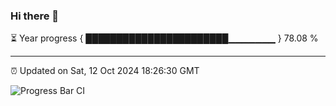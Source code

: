 ### Hi there 👋

⏳ Year progress { ███████████████████████▁▁▁▁▁▁▁ } 78.08 %

---

⏰ Updated on Sat, 12 Oct 2024 18:26:30 GMT

![Progress Bar CI](https://github.com/ZhaoGui/ZhaoGui/workflows/Progress%20Bar%20CI/badge.svg)
